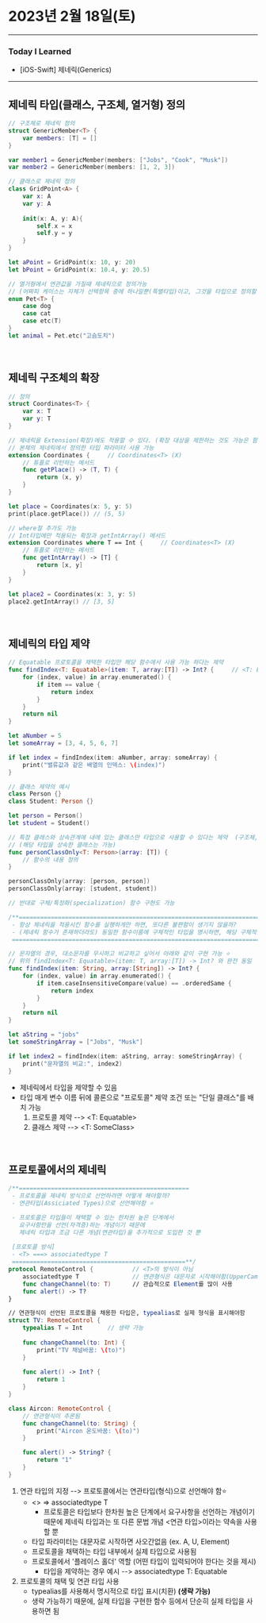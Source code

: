 # 2023년 2월 18일(토)

---

### Today I Learned 

- [iOS-Swift] 제네릭(Generics)

---

## 제네릭 타입(클래스, 구조체, 열거형) 정의

```swift
// 구조체로 제네릭 정의
struct GenericMember<T> {
    var members: [T] = []
}

var member1 = GenericMember(members: ["Jobs", "Cook", "Musk"])
var member2 = GenericMember(members: [1, 2, 3])

// 클래스로 제네릭 정의 
class GridPoint<A> {
    var x: A
    var y: A
    
    init(x: A, y: A){
        self.x = x
        self.y = y
    }
}

let aPoint = GridPoint(x: 10, y: 20)
let bPoint = GridPoint(x: 10.4, y: 20.5)

// 열거형에서 연관값을 가질때 제네릭으로 정의가능
// (어짜피 케이스는 자체가 선택항목 중에 하나일뿐(특별타입)이고, 그것을 타입으로 정의할 일은 없음)
enum Pet<T> {
    case dog
    case cat
    case etc(T)
}
let animal = Pet.etc("고슴도치")
```

<br/>

## 제네릭 구조체의 확장

```swift
// 정의
struct Coordinates<T> {
    var x: T
    var y: T
}

// 제네릭을 Extension(확장)에도 적용할 수 있다. (확장 대상을 제한하는 것도 가능은 함)
// 본체의 제네릭에서 정의한 타입 파라미터 사용 가능 
extension Coordinates {     // Coordinates<T> (X)
    // 튜플로 리턴하는 메서드
    func getPlace() -> (T, T) {
        return (x, y)
    }
}

let place = Coordinates(x: 5, y: 5)
print(place.getPlace()) // (5, 5)

// where절 추가도 가능
// Int타입에만 적용되는 확장과 getIntArray() 메서드
extension Coordinates where T == Int {     // Coordinates<T> (X)
    // 튜플로 리턴하는 메서드
    func getIntArray() -> [T] {
        return [x, y]
    }
}

let place2 = Coordinates(x: 3, y: 5)
place2.getIntArray() // [3, 5]
```

<br/>

## 제네릭의 타입 제약

```swift
// Equatable 프로토콜을 채택한 타입만 해당 함수에서 사용 가능 하다는 제약
func findIndex<T: Equatable>(item: T, array:[T]) -> Int? {     // <T: Equatable>
    for (index, value) in array.enumerated() {
        if item == value {
            return index
        }
    }
    return nil
}

let aNumber = 5
let someArray = [3, 4, 5, 6, 7]

if let index = findIndex(item: aNumber, array: someArray) {
    print("밸류값과 같은 배열의 인덱스: \(index)")
}

// 클래스 제약의 예시
class Person {}
class Student: Person {}

let person = Person()
let student = Student()

// 특정 클래스와 상속관계에 내에 있는 클래스만 타입으로 사용할 수 있다는 제약  (구조체, 열거형은 사용 못함)
// (해당 타입을 상속한 클래스는 가능)
func personClassOnly<T: Person>(array: [T]) {
    // 함수의 내용 정의
}

personClassOnly(array: [person, person])
personClassOnly(array: [student, student])

// 반대로 구체/특정화(specialization) 함수 구현도 가능 

/**=================================================================================
 - 항상 제네릭을 적용시킨 함수를 실행하게만 하면, 또다른 불편함이 생기지 않을까?
 - (제네릭 함수가 존재하더라도) 동일한 함수이름에 구체적인 타입을 명시하면, 해당 구체적인 타입의 함수가 실행됨
 ===================================================================================**/

// 문자열의 경우, 대소문자를 무시하고 비교하고 싶어서 아래와 같이 구현 가능 ⭐️
// 위의 findIndex<T: Equatable>(item: T, array:[T]) -> Int? 와 완전 동일
func findIndex(item: String, array:[String]) -> Int? {
    for (index, value) in array.enumerated() {
        if item.caseInsensitiveCompare(value) == .orderedSame {
            return index
        }
    }
    return nil
}

let aString = "jobs"
let someStringArray = ["Jobs", "Musk"]

if let index2 = findIndex(item: aString, array: someStringArray) {
    print("문자열의 비교:", index2)
}
```

- 제네릭에서 타입을 제약할 수 있음
- 타입 매게 변수 이름 뒤에 콜론으로 "프로토콜" 제약 조건 또는 "단일 클래스"를 배치 가능
  1. 프로토콜 제약 --> <T: Equatable>
  2. 클래스 제약 --> <T: SomeClass>

<br/>

## 프로토콜에서의 제네릭

```swift
/**================================================
 - 프로토콜을 제네릭 방식으로 선언하려면 어떻게 해야할까?
 - 연관타입(Assiciated Types)으로 선언해야함 ⭐️

 - 프로토콜은 타입들이 채택할 수 있는 한차원 높은 단계에서
   요구사항만을 선언(자격증)하는 개념이기 때문에
   제네릭 타입과 조금 다른 개념(연관타입)을 추가적으로 도입한 것 뿐
 
 [프로토콜 방식]
 - <T> ===> associatedtype T
 =================================================**/
protocol RemoteControl {           // <T>의 방식이 아님
    associatedtype T               // 연관형식은 대문자로 시작해야함(UpperCamelcase)
    func changeChannel(to: T)      // 관습적으로 Element를 많이 사용
    func alert() -> T?
}

// 연관형식이 선언된 프로토콜을 채용한 타입은, typealias로 실제 형식을 표시해야함
struct TV: RemoteControl {
    typealias T = Int       // 생략 가능
   
    func changeChannel(to: Int) {
        print("TV 채널바꿈: \(to)")
    }
    
    func alert() -> Int? {
        return 1
    }
}

class Aircon: RemoteControl {
    // 연관형식이 추론됨
    func changeChannel(to: String) {
        print("Aircon 온도바꿈: \(to)")
    }

    func alert() -> String? {
        return "1"
    }
}
```

1. 연관 타입의 지정 --> 프로토콜에서는 연관타입(형식)으로 선언해야 함⭐️
   - <> => associatedtype T
     - 프로토콜은 타입보다 한차원 높은 단계에서 요구사항을 선언하는 개념이기 때문에 제네릭 타입과는 또 다른 문법 개념 <연관 타입>이라는 약속을 사용할 뿐
   - 타입 파라미터는 대문자로 시작하면 사오간없음 (ex. A, U, Element)
   - 프로토콜을 채택하는 타입 내부에서 실제 타입으로 사용됨
   - 프로토콜에서 '플레이스 홀더' 역할 (어떤 타입이 입력되어야 한다는 것을 제시)
     - 타입을 제약하는 경우 예시 --> associatedtype T: Equatable
2. 프로토콜의 채택 및 연관 타입 사용
   - typealias를 사용해서 명시적으로 타입 표시(치환) **(생략 가능)**
   - 생략 가능하기 때문에, 실제 타입을 구현한 함수 등에서 단순히 실제 타입을 사용하면 됨